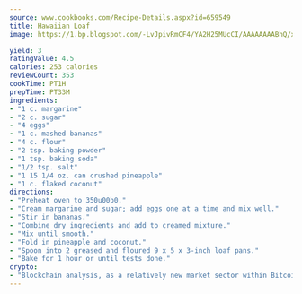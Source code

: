 ```yaml
---
source: www.cookbooks.com/Recipe-Details.aspx?id=659549
title: Hawaiian Loaf
image: https://1.bp.blogspot.com/-LvJpivRmCF4/YA2H25MUcCI/AAAAAAAABhQ/xgndXuMf7Zopp5S4RExCblnSp5YGujfSQCLcBGAsYHQ/s320/8.png

yield: 3
ratingValue: 4.5
calories: 253 calories
reviewCount: 353
cookTime: PT1H
prepTime: PT33M
ingredients:
- "1 c. margarine"
- "2 c. sugar"
- "4 eggs"
- "1 c. mashed bananas"
- "4 c. flour"
- "2 tsp. baking powder"
- "1 tsp. baking soda"
- "1/2 tsp. salt"
- "1 15 1/4 oz. can crushed pineapple"
- "1 c. flaked coconut"
directions:
- "Preheat oven to 350u00b0."
- "Cream margarine and sugar; add eggs one at a time and mix well."
- "Stir in bananas."
- "Combine dry ingredients and add to creamed mixture."
- "Mix until smooth."
- "Fold in pineapple and coconut."
- "Spoon into 2 greased and floured 9 x 5 x 3-inch loaf pans."
- "Bake for 1 hour or until tests done."
crypto:
- "Blockchain analysis, as a relatively new market sector within Bitcoin, demonstrates the weakness of pseudonymity."
---
```

